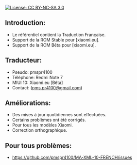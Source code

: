 [![License: CC BY-NC-SA 3.0](https://img.shields.io/badge/license-CC%20BY--NC--SA%203.0-lightgrey.svg)](http://creativecommons.org/licenses/by-nc-sa/3.0/)

## Introduction:
* Le référentiel contient la Traduction Française.
* Support de la ROM Stable pour [xiaomi.eu].
* Support de la ROM Bêta pour [xiaomi.eu].

## Traducteur:
* Pseudo: pmspr4100
* Téléphone: Redmi Note 7
* MIUI 10: Xiaomi.eu [Bêta]
* Contact: (pms.pr4100@gmail.com)

## Améliorations:
* Des mises à jour quotidiennes sont effectuées.
* Certains problèmes ont été corrigés.
* Pour tous les modèles Xiaomi.
* Correction orthographique.

## Pour tous problèmes:
* https://github.com/pmspr4100/MA-XML-10-FRENCH/issues
